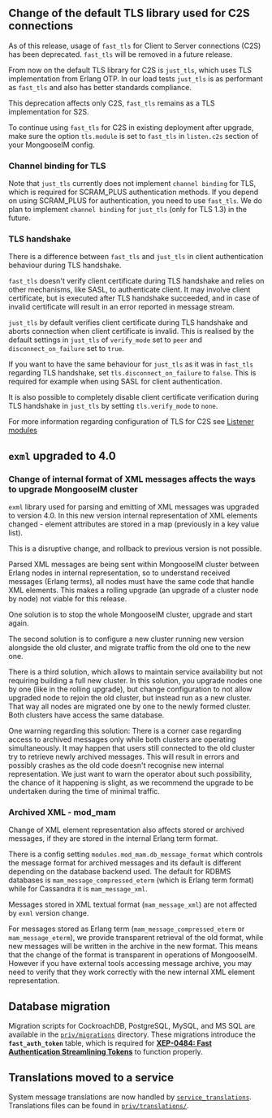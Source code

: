 ## Change of the default TLS library used for C2S connections

As of this release, usage of `fast_tls` for Client to Server connections (C2S) has been deprecated.
`fast_tls` will be removed in a future release.

From now on the default TLS library for C2S is `just_tls`, which uses TLS implementation from Erlang OTP.
In our load tests `just_tls` is as performant as `fast_tls` and also has better standards compliance.

This deprecation affects only C2S, `fast_tls` remains as a TLS implementation for S2S.

To continue using `fast_tls` for C2S in existing deployment after upgrade, make sure the
option `tls.module` is set to `fast_tls` in `listen.c2s` section of your MongooseIM config.

### Channel binding for TLS

Note that `just_tls` currently does not implement `channel binding` for TLS, which is required for SCRAM_PLUS
authentication methods. If you depend on using SCRAM_PLUS for authentication, you need to use `fast_tls`.
We do plan to implement `channel binding` for `just_tls` (only for TLS 1.3) in the future.

### TLS handshake

There is a difference between `fast_tls` and `just_tls` in client authentication behaviour during TLS handshake.

`fast_tls` doesn't verify client certificate during TLS handshake and relies on other mechanisms, like SASL,
to authenticate client. It may involve client certificate, but is executed after TLS handshake succeeded,
and in case of invalid certificate will result in an error reported in message stream.

`just_tls` by default verifies client certificate during TLS handshake
and aborts connection when client certificate is invalid. This is realised by the default settings in
`just_tls` of `verify_mode` set to `peer` and `disconnect_on_failure` set to `true`.

If you want to have the same behaviour for `just_tls` as it was in `fast_tls` regarding TLS handshake,
set `tls.disconnect_on_failure` to `false`. This is required for example when using SASL for client authentication.

It is also possible to completely disable client certificate verification during TLS
handshake in `just_tls` by setting `tls.verify_mode` to `none`.

For more information regarding configuration of TLS for C2S see [Listener modules](../listeners/listen-c2s/#tls-options-for-c2s)

## `exml` upgraded to 4.0

### Change of internal format of XML messages affects the ways to upgrade MongooseIM cluster

`exml` library used for parsing and emitting of XML messages was upgraded to version 4.0.
In this new version internal representation of XML elements changed - element attributes
are stored in a map (previously in a key value list).

This is a disruptive change, and rollback to previous version is not possible.

Parsed XML messages are being sent within MongooseIM cluster between Erlang nodes in internal representation,
so to understand received messages (Erlang terms), all nodes must have the same code that handle XML elements. This makes a rolling upgrade
(an upgrade of a cluster node by node) not viable for this release.

One solution is to stop the whole MongooseIM cluster, upgrade and start again.

The second solution is to configure a new cluster running new version
alongside the old cluster, and migrate traffic from the old one to the new one.

There is a third solution, which allows to maintain service availability but not requiring building a full new cluster.
In this solution, you upgrade nodes one by one (like in the rolling upgrade), but change configuration to not allow
upgraded node to rejoin the old cluster, but instead run as a new cluster.
That way all nodes are migrated one by one to the newly formed cluster. Both clusters have access the same database.

One warning regarding this solution: There is a corner case regarding access to archived messages only while both clusters
are operating simultaneously. It may happen that users still connected to the old cluster try to retrieve newly archived messages.
This will result in errors and possibly crashes as the old code doesn't recognise new internal representation.
We just want to warn the operator about such possibility, the chance of it happening is slight, as we recommend the upgrade
to be undertaken during the time of minimal traffic.

### Archived XML - mod_mam

Change of XML element representation also affects stored or archived messages, if they are stored in the internal Erlang term format.

There is a config setting `modules.mod_mam.db_message_format` which controls the message format for archived messages
and its default is different depending on the database backend used.
The default for RDBMS databases is `mam_message_compressed_eterm` (which is Erlang term format) while for Cassandra it is `mam_message_xml`.

Messages stored in XML textual format (`mam_message_xml`) are not affected by `exml` version change.

For messages stored as Erlang term (`mam_message_compressed_eterm` or `mam_message_eterm`), we provide transparent retrieval of the old format, while new messages will be written in the archive in
the new format. This means that the change of the format is transparent in operations of MongooseIM.
However if you have external tools accessing message archive, you may need to verify that they work correctly with the new internal XML element representation.

## Database migration

Migration scripts for CockroachDB, PostgreSQL, MySQL, and MS SQL are available in the [`priv/migrations`](https://github.com/esl/MongooseIM/tree/master/priv/migrations) directory. These migrations introduce the **`fast_auth_token`** table, which is required for [**XEP-0484: Fast Authentication Streamlining Tokens**](../modules/mod_fast_auth_token.md) to function properly.

## Translations moved to a service

System message translations are now handled by [`service_translations`](../configuration/Services.md#service_translations). Translations files can be found in [`priv/translations/`](https://github.com/esl/MongooseIM/tree/master/priv/translations/).
